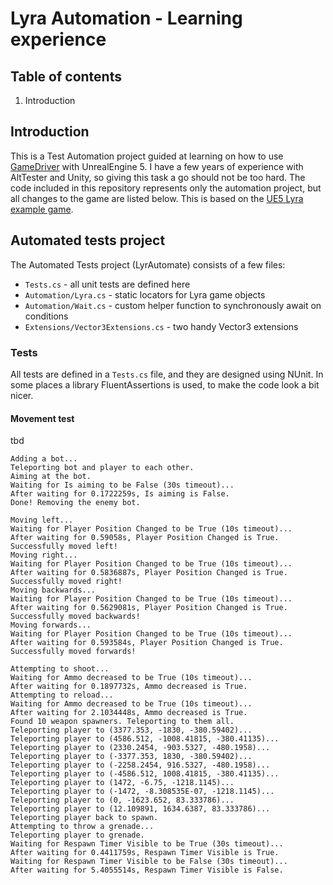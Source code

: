 # Lyra Automation - Learning experience

## Table of contents
1. Introduction

## Introduction
This is a Test Automation project guided at learning on how to use [GameDriver](https://www.gamedriver.io/) with UnrealEngine 5. I have a few years of experience with AltTester and Unity, so giving this task a go should not be too hard. The code included in this repository represents only the automation project, but all changes to the game are listed below. This is based on the [UE5 Lyra example game](https://dev.epicgames.com/documentation/en-us/unreal-engine/lyra-sample-game-in-unreal-engine).

## Automated tests project
The Automated Tests project (LyrAutomate) consists of a few files:
- `Tests.cs` - all unit tests are defined here
- `Automation/Lyra.cs` - static locators for Lyra game objects
- `Automation/Wait.cs` - custom helper function to synchronously await on conditions
- `Extensions/Vector3Extensions.cs` - two handy Vector3 extensions

### Tests
All tests are defined in a `Tests.cs` file, and they are designed using NUnit. In some places a library FluentAssertions is used, to make the code look a bit nicer.

#### Movement test
tbd


```
Adding a bot...
Teleporting bot and player to each other.
Aiming at the bot.
Waiting for Is aiming to be False (30s timeout)...
After waiting for 0.1722259s, Is aiming is False.
Done! Removing the enemy bot.
```


```
Moving left...
Waiting for Player Position Changed to be True (10s timeout)...
After waiting for 0.59058s, Player Position Changed is True.
Successfully moved left!
Moving right...
Waiting for Player Position Changed to be True (10s timeout)...
After waiting for 0.5836887s, Player Position Changed is True.
Successfully moved right!
Moving backwards...
Waiting for Player Position Changed to be True (10s timeout)...
After waiting for 0.5629081s, Player Position Changed is True.
Successfully moved backwards!
Moving forwards...
Waiting for Player Position Changed to be True (10s timeout)...
After waiting for 0.593584s, Player Position Changed is True.
Successfully moved forwards!
```




```
Attempting to shoot...
Waiting for Ammo decreased to be True (10s timeout)...
After waiting for 0.1897732s, Ammo decreased is True.
Attempting to reload...
Waiting for Ammo decreased to be True (10s timeout)...
After waiting for 2.1034448s, Ammo decreased is True.
Found 10 weapon spawners. Teleporting to them all.
Teleporting player to (3377.353, -1830, -380.59402)...
Teleporting player to (4586.512, -1008.41815, -380.41135)...
Teleporting player to (2330.2454, -903.5327, -480.1958)...
Teleporting player to (-3377.353, 1830, -380.59402)...
Teleporting player to (-2258.2454, 916.5327, -480.1958)...
Teleporting player to (-4586.512, 1008.41815, -380.41135)...
Teleporting player to (1472, -6.75, -1218.1145)...
Teleporting player to (-1472, -8.308535E-07, -1218.1145)...
Teleporting player to (0, -1623.652, 83.333786)...
Teleporting player to (12.109891, 1634.6387, 83.333786)...
Teleporting player back to spawn.
Attempting to throw a grenade...
Teleporting player to grenade.
Waiting for Respawn Timer Visible to be True (30s timeout)...
After waiting for 0.4411759s, Respawn Timer Visible is True.
Waiting for Respawn Timer Visible to be False (30s timeout)...
After waiting for 5.4055514s, Respawn Timer Visible is False.
```
